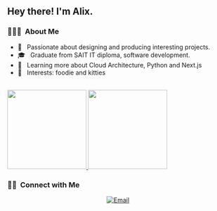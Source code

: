 <h2> Hey there! I'm Alix.</h2>

<h3> 👨🏻‍💻 &nbsp;About Me </h3>

- 🤔 &nbsp; Passionate about designing and producing interesting projects.
- 🎓 &nbsp; Graduate from SAIT IT diploma, software development.
- 🌱 &nbsp; Learning more about Cloud Architecture, Python and Next.js
- 💜 &nbsp; Interests: foodie and kitties 


<br/>

<a href="https://github.com/Alixchau">
  <img height="180em" src="https://github-readme-stats.vercel.app/api?username=Alixchau&theme=buefy&show_icons=true" />
  <img height="180em" src="https://github-readme-stats.vercel.app/api/top-langs/?username=Alixchau&theme=buefy&layout=compact" />
</a>

<br/>
<h3> 🤝🏻 &nbsp;Connect with Me </h3>

<p align="center">
<a href="mailto:alixchau831@gmail.com"><img alt="Email" src="https://img.shields.io/badge/Email-alixchau831@gmail.com-blue?style=flat-square&logo=gmail"></a>
</p>
